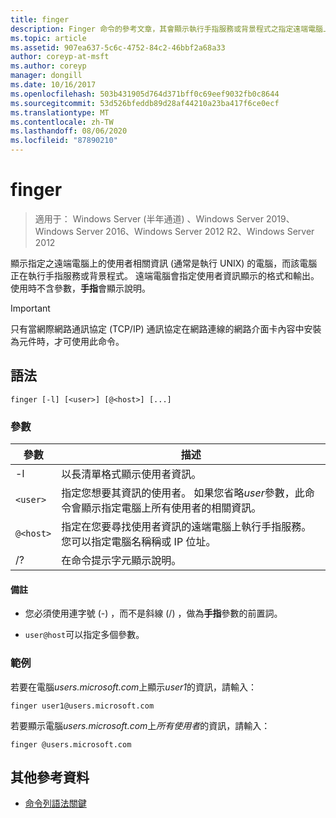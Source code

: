 ```yaml
---
title: finger
description: Finger 命令的參考文章，其會顯示執行手指服務或背景程式之指定遠端電腦上的使用者相關資訊。
ms.topic: article
ms.assetid: 907ea637-5c6c-4752-84c2-46bbf2a68a33
author: coreyp-at-msft
ms.author: coreyp
manager: dongill
ms.date: 10/16/2017
ms.openlocfilehash: 503b431905d764d371bff0c69eef9032fb0c8644
ms.sourcegitcommit: 53d526bfeddb89d28af44210a23ba417f6ce0ecf
ms.translationtype: MT
ms.contentlocale: zh-TW
ms.lasthandoff: 08/06/2020
ms.locfileid: "87890210"
---
```

# <a name="finger"></a>finger

> 適用于： Windows Server (半年通道) 、Windows Server 2019、Windows Server 2016、Windows Server 2012 R2、Windows Server 2012

顯示指定之遠端電腦上的使用者相關資訊 (通常是執行 UNIX) 的電腦，而該電腦正在執行手指服務或背景程式。 遠端電腦會指定使用者資訊顯示的格式和輸出。 使用時不含參數，**手指**會顯示說明。

> [!IMPORTANT]
> 只有當網際網路通訊協定 (TCP/IP) 通訊協定在網路連線的網路介面卡內容中安裝為元件時，才可使用此命令。

## <a name="syntax"></a>語法

```
finger [-l] [<user>] [@<host>] [...]
```

### <a name="parameters"></a>參數

| 參數 | 描述 |
| --------- | ----------- |
| -l | 以長清單格式顯示使用者資訊。 |
| `<user>` | 指定您想要其資訊的使用者。 如果您省略*user*參數，此命令會顯示指定電腦上所有使用者的相關資訊。 |
| `@<host>` | 指定在您要尋找使用者資訊的遠端電腦上執行手指服務。 您可以指定電腦名稱稱或 IP 位址。 |
| /? | 在命令提示字元顯示說明。 |

#### <a name="remarks"></a>備註

- 您必須使用連字號 (-) ，而不是斜線 (/) ，做為**手指**參數的前置詞。

- `user@host`可以指定多個參數。

### <a name="examples"></a>範例

若要在電腦*users.microsoft.com*上顯示*user1*的資訊，請輸入：

```
finger user1@users.microsoft.com
```

若要顯示電腦*users.microsoft.com*上*所有使用者*的資訊，請輸入：

```
finger @users.microsoft.com
```

## <a name="additional-references"></a>其他參考資料

- [命令列語法關鍵](command-line-syntax-key.md)
